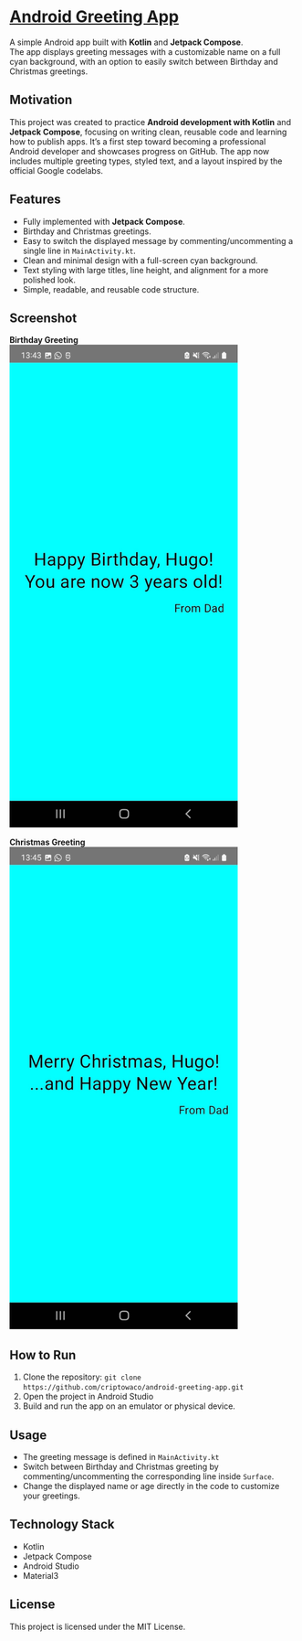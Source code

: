 # [Android Greeting App](https://github.com/criptowaco/android-greeting-app)

A simple Android app built with **Kotlin** and **Jetpack Compose**.  
The app displays greeting messages with a customizable name on a full cyan background, with an option to easily switch between Birthday and Christmas greetings.

## Motivation

This project was created to practice **Android development with Kotlin** and **Jetpack Compose**, focusing on writing clean, reusable code and learning how to publish apps. It’s a first step toward becoming a professional Android developer and showcases progress on GitHub. The app now includes multiple greeting types, styled text, and a layout inspired by the official Google codelabs.

## Features

- Fully implemented with **Jetpack Compose**.
- Birthday and Christmas greetings.
- Easy to switch the displayed message by commenting/uncommenting a single line in `MainActivity.kt`.
- Clean and minimal design with a full-screen cyan background.
- Text styling with large titles, line height, and alignment for a more polished look.
- Simple, readable, and reusable code structure.

## Screenshot

**Birthday Greeting**
<img src="screenshot.png" alt="Birthday Greeting Screenshot" width="400"/>

**Christmas Greeting**
<img src="screenshot2.png" alt="Christmas Greeting Screenshot" width="400"/>

## How to Run

1. Clone the repository: `git clone https://github.com/criptowaco/android-greeting-app.git`
2. Open the project in Android Studio
3. Build and run the app on an emulator or physical device.

## Usage

- The greeting message is defined in `MainActivity.kt`
- Switch between Birthday and Christmas greeting by commenting/uncommenting the corresponding line inside `Surface`.
- Change the displayed name or age directly in the code to customize your greetings.

## Technology Stack

- Kotlin
- Jetpack Compose
- Android Studio
- Material3

## License

This project is licensed under the MIT License.
